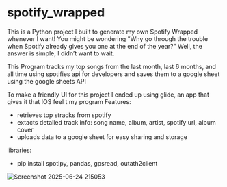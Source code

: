 # spotify_wrapped

This is a Python project I built to generate my own Spotify Wrapped whenever I want!
You might be wondering  "Why go through the trouble when Spotify already gives you one at the end of the year?"
Well, the answer is simple,  I didn’t want to wait.

This Program tracks my top songs from the last month, last 6 months, and all time using spotifies api for developers and saves them to a google sheet using the google sheets API 

To make a friendly UI for this project I ended up using glide, an app that gives it that IOS feel t my program 
Features:
- retrieves top stracks from spotify
- extacts detailed track info: song name, album, artist, spotify url, album cover
- uploads data to a google sheet for easy sharing and storage

libraries:
- pip install spotipy, pandas, gpsread, outath2client

![Screenshot 2025-06-24 215053](https://github.com/user-attachments/assets/c7936ab9-0b2f-485c-90fe-59a2431dd10e)


